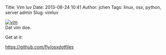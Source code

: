 Title: Vim luv
Date: 2013-08-24 10:41
Author: jchen
Tags: linux, osx, python, server admin
Slug: vimluv

[![vim][]][vim]  
Dat vim doe.

Get at it:

https://github.com/fly/osxdotfiles

  [vim]: https://d1p11jjc2wmc0c.cloudfront.net/blogmedia/vim.png

